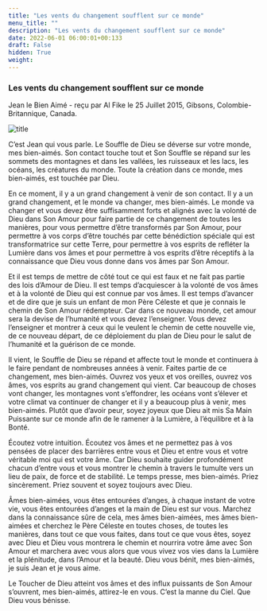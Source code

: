 ```yaml
---
title: "Les vents du changement soufflent sur ce monde"
menu_title: ""
description: "Les vents du changement soufflent sur ce monde"
date: 2022-06-01 06:00:01+00:133
draft: False
hidden: True
weight:
---
```

### Les vents du changement soufflent sur ce monde

Jean le Bien Aimé - reçu par Al Fike le 25 Juillet 2015, Gibsons, Colombie-Britannique, Canada.

![title](/fr-contemporary-messages/fr-contemporary-messages-by-date-order/fr-contemporary-messages-2015/fr-2015-spiritualite-21.jpg)

C’est Jean qui vous parle. Le Souffle de Dieu se déverse sur votre monde, mes bien-aimés. Son contact touche tout et Son Souffle se répand sur les sommets des montagnes et dans les vallées, les ruisseaux et les lacs, les océans, les créatures du monde. Toute la création dans ce monde, mes bien-aimés, est touchée par Dieu.

En ce moment, il y a un grand changement à venir de son contact. Il y a un grand changement, et le monde va changer, mes bien-aimés. Le monde va changer et vous devez être suffisamment forts et alignés avec la volonté de Dieu dans Son Amour pour faire partie de ce changement de toutes les manières, pour vous permettre d’être transformés par Son Amour, pour permettre à vos corps d’être touchés par cette bénédiction spéciale qui est transformatrice sur cette Terre, pour permettre à vos esprits de refléter la Lumière dans vos âmes et pour permettre à vos esprits d’être réceptifs à la connaissance que Dieu vous donne dans vos âmes par Son Amour.

Et il est temps de mettre de côté tout ce qui est faux et ne fait pas partie des lois d’Amour de Dieu. Il est temps d’acquiescer à la volonté de vos âmes et à la volonté de Dieu qui est connue par vos âmes. Il est temps d’avancer et de dire que je suis un enfant de mon Père Céleste et que je connais le chemin de Son Amour rédempteur. Car dans ce nouveau monde, cet amour sera la devise de l’humanité et vous devez l’enseigner. Vous devez l’enseigner et montrer à ceux qui le veulent le chemin de cette nouvelle vie, de ce nouveau départ, de ce déploiement du plan de Dieu pour le salut de l’humanité et la guérison de ce monde.

Il vient, le Souffle de Dieu se répand et affecte tout le monde et continuera à le faire pendant de nombreuses années à venir. Faites partie de ce changement, mes bien-aimés. Ouvrez vos yeux et vos oreilles, ouvrez vos âmes, vos esprits au grand changement qui vient. Car beaucoup de choses vont changer, les montagnes vont s’effondrer, les océans vont s’élever et votre climat va continuer de changer et il y a beaucoup plus à venir, mes bien-aimés. Plutôt que d’avoir peur, soyez joyeux que Dieu ait mis Sa Main Puissante sur ce monde afin de le ramener à la Lumière, à l’équilibre et à la Bonté.

Écoutez votre intuition. Écoutez vos âmes et ne permettez pas à vos pensées de placer des barrières entre vous et Dieu et entre vous et votre véritable moi qui est votre âme. Car Dieu souhaite guider profondément chacun d’entre vous et vous montrer le chemin à travers le tumulte vers un lieu de paix, de force et de stabilité. Le temps presse, mes bien-aimés. Priez sincèrement. Priez souvent et soyez toujours avec Dieu.

Âmes bien-aimées, vous êtes entourées d’anges, à chaque instant de votre vie, vous êtes entourées d’anges et la main de Dieu est sur vous. Marchez dans la connaissance sûre de cela, mes âmes bien-aimées, mes âmes bien-aimées et cherchez le Père Céleste en toutes choses, de toutes les manières, dans tout ce que vous faites, dans tout ce que vous êtes, soyez avec Dieu et Dieu vous montrera le chemin et nourrira votre âme avec Son Amour et marchera avec vous alors que vous vivez vos vies dans la Lumière et la plénitude, dans l’Amour et la beauté. Dieu vous bénit, mes bien-aimés, je suis Jean et je vous aime.

Le Toucher de Dieu atteint vos âmes et des influx puissants de Son Amour s’ouvrent, mes bien-aimés, attirez-le en vous. C’est la manne du Ciel. Que Dieu vous bénisse.
